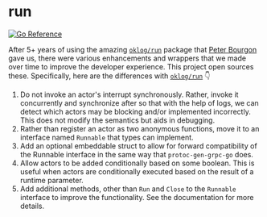 # run

[![Go Reference](https://pkg.go.dev/badge/github.com/superblocksteam/run.svg)](https://pkg.go.dev/github.com/superblocksteam/run)

After 5+ years of using the amazing [`oklog/run`](https://github.com/oklog/run) package that [Peter Bourgon](https://github.com/peterbourgon) gave us, there were various enhancements and wrappers that we made over time to improve the developer experience. This project open sources these. Specifically, here are the differences with [`oklog/run`](https://github.com/oklog/run) 👇

1. Do not invoke an actor's interrupt synchronously. Rather, invoke it concurrently and synchronize after so that with the help of logs, we can detect which actors may be blocking and/or implemented incorrectly. This does not modify the semantics but aids in debugging.
2. Rather than register an actor as two anonymous functions, move it to an interface named `Runnable` that types can implement.
3. Add an optional embeddable struct to allow for forward compatibility of the Runnable interface in the same way that `protoc-gen-grpc-go` does.
4. Allow actors to be added conditionally based on some boolean. This is useful when actors are conditionally executed based on the result of a runtime parameter.
5. Add additional methods, other than `Run` and `Close` to the `Runnable` interface to improve the functionality. See the documentation for more details.
